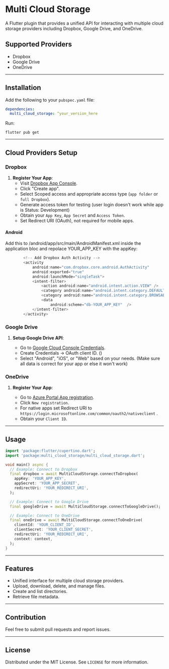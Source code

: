 # Multi Cloud Storage

A Flutter plugin that provides a unified API for interacting with multiple cloud storage providers including Dropbox, Google Drive, and OneDrive.

## Supported Providers

- Dropbox
- Google Drive
- OneDrive

---

## Installation

Add the following to your `pubspec.yaml` file:

```yaml
dependencies:
  multi_cloud_storage: ^your_version_here
```

Run:

```shell
flutter pub get
```

---

## Cloud Providers Setup

### Dropbox

1. **Register Your App**:
    - Visit [Dropbox App Console](https://www.dropbox.com/developers/apps).
    - Click "Create app".
    - Select Scoped access and appropriate access type (`app folder` or `full Dropbox`).
    - Generate access token for testing (user login doesn't work while app is Status: Development)
    - Obtain your `App Key`, `App Secret` and `Access Token`.
    - Set Redirect URI (OAuth), not required for mobile apps.


#### Android
Add this to /android/app/src/main/AndroidManifest.xml inside the application bloc and repolace YOUR_APP_KEY with the appKey:

```dart
        <!-- Add Dropbox Auth Activity -->
        <activity
            android:name="com.dropbox.core.android.AuthActivity"
            android:exported="true"
            android:launchMode="singleTask">
            <intent-filter>
                <action android:name="android.intent.action.VIEW" />
                <category android:name="android.intent.category.DEFAULT" />
                <category android:name="android.intent.category.BROWSABLE" />
                <data
                    android:scheme="db-YOUR_APP_KEY"  />
            </intent-filter>
        </activity>
```  

### Google Drive

1. **Setup Google Drive API**:

    - Go to [Google Cloud Console Credentials](https://console.cloud.google.com/apis/credentials).
    - Create Credentials -> OAuth client ID. ()
    - Select "Android", "iOS", or "Web" based on your needs. (Make sure all data is correct for your app or else it won't work)

### OneDrive

1. **Register Your App**:

    - Go to [Azure Portal App registration](https://portal.azure.com/#view/Microsoft_AAD_RegisteredApps/ApplicationsListBlade).
    - Click `New registration`.
    - For native apps set Redirect URI to `https://login.microsoftonline.com/common/oauth2/nativeclient` .
    - Obtain your `Client ID`.

---

## Usage

```dart
import 'package:flutter/cupertino.dart';
import 'package:multi_cloud_storage/multi_cloud_storage.dart';

void main() async {
  // Example: Connect to Dropbox
  final dropbox = await MultiCloudStorage.connectToDropbox(
    appKey: 'YOUR_APP_KEY',
    appSecret: 'YOUR_APP_SECRET',
    redirectUri: 'YOUR_REDIRECT_URI',
  );

  // Example: Connect to Google Drive
  final googleDrive = await MultiCloudStorage.connectToGoogleDrive();

  // Example: Connect to OneDrive
  final oneDrive = await MultiCloudStorage.connectToOneDrive(
    clientId: 'YOUR_CLIENT_ID',
    clientSecret: 'YOUR_CLIENT_SECRET',
    redirectUri: 'YOUR_REDIRECT_URI',
    context: context,
  );
}
```

---


## Features

- Unified interface for multiple cloud storage providers.
- Upload, download, delete, and manage files.
- Create and list directories.
- Retrieve file metadata.

---

## Contribution

Feel free to submit pull requests and report issues.

---

## License

Distributed under the MIT License. See `LICENSE` for more information.

